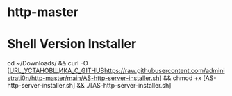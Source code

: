 # http-master
# Shell Version Installer

cd ~/Downloads/ && curl -O [[URL_УСТАНОВЩИКА_С_GITHUB](https://raw.githubusercontent.com/administrati0n/http-master/main/AS-http-server-installer.sh)https://raw.githubusercontent.com/administrati0n/http-master/main/AS-http-server-installer.sh] && chmod +x [AS-http-server-installer.sh] && ./[AS-http-server-installer.sh]
